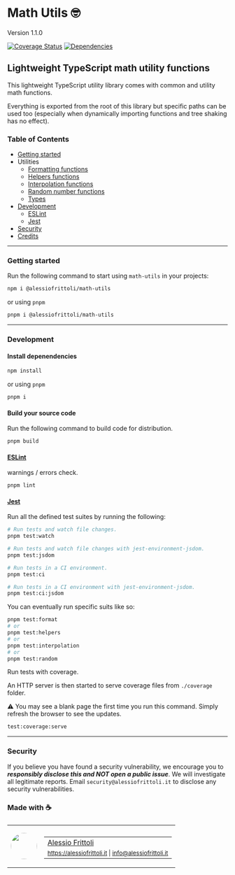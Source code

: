 # Math Utils 🤓

Version 1.1.0

[![Coverage Status](https://coveralls.io/repos/github/alessiofrittoli/math-utils/badge.svg)](https://coveralls.io/github/alessiofrittoli/math-utils) [![Dependencies](https://img.shields.io/librariesio/release/npm/%40alessiofrittoli%2Fmath-utils)](https://libraries.io/npm/%40alessiofrittoli%2Fmath-utils)

## Lightweight TypeScript math utility functions

This lightweight TypeScript utility library comes with common and utility math functions.

Everything is exported from the root of this library but specific paths can be used too (especially when dynamically importing functions and tree shaking has no effect).

### Table of Contents

- [Getting started](#getting-started)
- Utilities
	- [Formatting functions](https://github.com/alessiofrittoli/math-utils/blob/master/docs/format/README.md)
	- [Helpers functions](https://github.com/alessiofrittoli/math-utils/blob/master/docs/helpers/README.md)
	- [Interpolation functions](https://github.com/alessiofrittoli/math-utils/blob/master/docs/interpolation/README.md)
	- [Random number functions](https://github.com/alessiofrittoli/math-utils/blob/master/docs/random/README.md)
	- [Types](https://github.com/alessiofrittoli/math-utils/blob/master/docs/types/README.md)
- [Development](#development)
	- [ESLint](#eslint)
	- [Jest](#jest)
- [Security](#security)
- [Credits](#made-with-)

---

### Getting started

Run the following command to start using `math-utils` in your projects:

```bash
npm i @alessiofrittoli/math-utils
```

or using `pnpm`

```bash
pnpm i @alessiofrittoli/math-utils
```

---

### Development

#### Install depenendencies

```bash
npm install
```

or using `pnpm`

```bash
pnpm i
```

#### Build your source code

Run the following command to build code for distribution.

```bash
pnpm build
```

#### [ESLint](https://www.npmjs.com/package/eslint)

warnings / errors check.

```bash
pnpm lint
```

#### [Jest](https://npmjs.com/package/jest)

Run all the defined test suites by running the following:

```bash
# Run tests and watch file changes.
pnpm test:watch

# Run tests and watch file changes with jest-environment-jsdom.
pnpm test:jsdom

# Run tests in a CI environment.
pnpm test:ci

# Run tests in a CI environment with jest-environment-jsdom.
pnpm test:ci:jsdom
```

You can eventually run specific suits like so:

```bash
pnpm test:format
# or
pnpm test:helpers
# or
pnpm test:interpolation
# or
pnpm test:random
```

Run tests with coverage.

An HTTP server is then started to serve coverage files from `./coverage` folder.

⚠️ You may see a blank page the first time you run this command. Simply refresh the browser to see the updates.

```bash
test:coverage:serve
```

---

### Security

If you believe you have found a security vulnerability, we encourage you to **_responsibly disclose this and NOT open a public issue_**. We will investigate all legitimate reports. Email `security@alessiofrittoli.it` to disclose any security vulnerabilities.

### Made with ☕

<table style='display:flex;gap:20px;'>
	<tbody>
		<tr>
			<td>
				<img src='https://avatars.githubusercontent.com/u/35973186' style='width:60px;border-radius:50%;object-fit:contain;'>
			</td>
			<td>
				<table style='display:flex;gap:2px;flex-direction:column;'>
					<tbody>
						<tr>
							<td>
								<a href='https://github.com/alessiofrittoli' target='_blank' rel='noopener'>Alessio Frittoli</a>
							</td>
						</tr>
						<tr>
							<td>
								<small>
									<a href='https://alessiofrittoli.it' target='_blank' rel='noopener'>https://alessiofrittoli.it</a> |
									<a href='mailto:info@alessiofrittoli.it' target='_blank' rel='noopener'>info@alessiofrittoli.it</a>
								</small>
							</td>
						</tr>
					</tbody>
				</table>
			</td>
		</tr>
	</tbody>
</table>